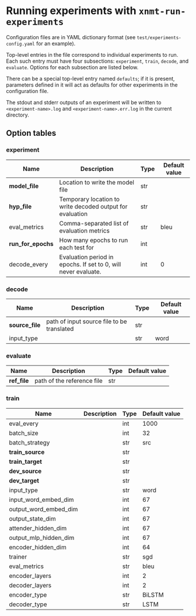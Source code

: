 # Running experiments with `xnmt-run-experiments`

Configuration files are in YAML dictionary format (see `test/experiments-config.yaml`
for an example).

Top-level entries in the file correspond to individual experiments to run. Each
such entry must have four subsections: `experiment`, `train`, `decode`,
and `evaluate`. Options for each subsection are listed below.

There can be a special top-level entry named `defaults`; if it is
present, parameters defined in it will act as defaults for other experiments
in the configuration file.

The stdout and stderr outputs of an experiment will be written to `<experiment-name>.log`
and `<experiment-name>.err.log` in the current directory.

## Option tables

### experiment

| Name | Description | Type | Default value |
|------|-------------|------|---------------|
| **model_file** | Location to write the model file | str |  |
| **hyp_file** | Temporary location to write decoded output for evaluation | str |  |
| eval_metrics | Comma-separated list of evaluation metrics | str | bleu |
| **run_for_epochs** | How many epochs to run each test for | int |  |
| decode_every | Evaluation period in epochs. If set to 0, will never evaluate. | int | 0 |


### decode

| Name | Description | Type | Default value |
|------|-------------|------|---------------|
| **source_file** | path of input source file to be translated | str |  |
| input_type |  | str | word |

### evaluate

| Name | Description | Type | Default value |
|------|-------------|------|---------------|
| **ref_file** | path of the reference file | str |  |

### train

| Name | Description | Type | Default value |
|------|-------------|------|---------------|
| eval_every |  | int | 1000 |
| batch_size |  | int | 32 |
| batch_strategy |  | str | src |
| **train_source** |  | str |  |
| **train_target** |  | str |  |
| **dev_source** |  | str |  |
| **dev_target** |  | str |  |
| input_type |  | str | word |
| input_word_embed_dim |  | int | 67 |
| output_word_embed_dim |  | int | 67 |
| output_state_dim |  | int | 67 |
| attender_hidden_dim |  | int | 67 |
| output_mlp_hidden_dim |  | int | 67 |
| encoder_hidden_dim |  | int | 64 |
| trainer |  | str | sgd |
| eval_metrics |  | str | bleu |
| encoder_layers |  | int | 2 |
| decoder_layers |  | int | 2 |
| encoder_type |  | str | BiLSTM |
| decoder_type |  | str | LSTM |
